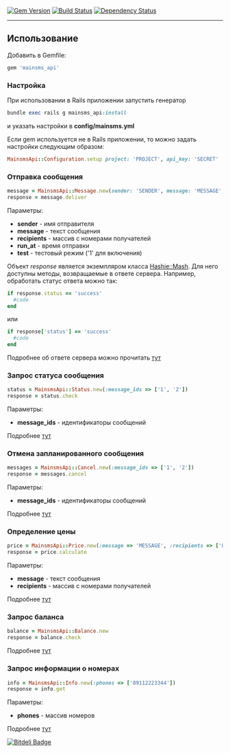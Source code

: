 [![Gem Version](https://badge.fury.io/rb/mainsms_api.svg)](http://badge.fury.io/rb/mainsms) [![Build Status](https://travis-ci.org/evserykh/mainsms_api.svg?branch=master)](https://travis-ci.org/evserykh/mainsms) [![Dependency Status](https://gemnasium.com/evserykh/mainsms_api.svg)](https://gemnasium.com/evserykh/mainsms)
***

## Использование

Добавить в Gemfile:
```ruby
gem 'mainsms_api'
```

### Настройка
При использовании в Rails приложении запустить генератор
```ruby
bundle exec rails g mainsms_api:install
```
и указать настройки в __config/mainsms.yml__

Если gem используется не в Rails приложении, то можно задать настройки следующим образом:

```ruby
MainsmsApi::Configuration.setup project: 'PROJECT', api_key: 'SECRET'
```

### Отправка сообщения
```ruby
message = MainsmsApi::Message.new(sender: 'SENDER', message: 'MESSAGE', recipients: ['89112223344'])
response = message.deliver
```
Параметры:
* __sender__ - имя отправителя
* __message__ - текст сообщения
* __recipients__ - массив с номерами получателей
* __run_at__ - время отправки
* __test__ - тестовый режим ('1' для включения)

Объект _response_ является экземпляром класса [Hashie::Mash](https://github.com/intridea/hashie#mash). Для него доступны методы, возвращаемые в ответе сервера. Например, обработать статус ответа можно так:
```ruby
if response.status == 'success'
  #code
end
```
или
```ruby
if response['status'] == 'success'
  #code
end
```
Подробнее об ответе сервера можно прочитать [тут](http://mainsms.ru/home/api/main#send)

### Запрос статуса сообщения
```ruby
status = MainsmsApi::Status.new(:message_ids => ['1', '2'])
response = status.check
```
Параметры:
* __message_ids__ - идентификаторы сообщений

Подробнее [тут](http://mainsms.ru/home/api/main#status)

### Отмена запланированного сообщения
```ruby
messages = MainsmsApi::Cancel.new(:message_ids => ['1', '2'])
response = messages.cancel
```
Параметры:
* __message_ids__ - идентификаторы сообщений

Подробнее [тут](http://mainsms.ru/home/api/main#cancel)

### Определение цены
```ruby
price = MainsmsApi::Price.new(:message => 'MESSAGE', :recipients => ['89112223344'])
response = price.calculate
```
Параметры:
* __message__ - текст сообщения
* __recipients__ - массив с номерами получателей

Подробнее [тут](http://mainsms.ru/home/api/main#price)

### Запрос баланса
```ruby
balance = MainsmsApi::Balance.new
response = balance.check
```
Подробнее [тут](http://mainsms.ru/home/api/main#balance)

### Запрос информации о номерах
```ruby
info = MainsmsApi::Info.new(:phones => ['89112223344'])
response = info.get
```
Параметры:
* __phones__ - массив номеров

Подробнее [тут](http://mainsms.ru/home/api/main#info)


[![Bitdeli Badge](https://d2weczhvl823v0.cloudfront.net/evserykh/mainsms_api/trend.png)](https://bitdeli.com/free "Bitdeli Badge")

